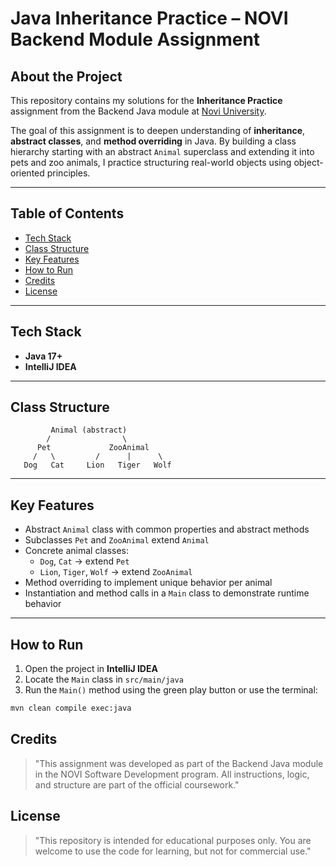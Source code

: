 # Java Inheritance Practice – NOVI Backend Module Assignment

## About the Project

This repository contains my solutions for the **Inheritance Practice** assignment from the Backend Java module at [Novi University](https://www.novi.nl).

The goal of this assignment is to deepen understanding of **inheritance**, **abstract classes**, and **method overriding** in Java. By building a class hierarchy starting with an abstract `Animal` superclass and extending it into pets and zoo animals, I practice structuring real-world objects using object-oriented principles.

---

## Table of Contents

- [Tech Stack](#tech-stack)
- [Class Structure](#class-structure)
- [Key Features](#key-features)
- [How to Run](#how-to-run)
- [Credits](#credits)
- [License](#license)

---

## Tech Stack

- **Java 17+**
- **IntelliJ IDEA**

---

## Class Structure

             Animal (abstract)
            /                \
          Pet             ZooAnimal
         /   \         /      |      \
       Dog   Cat     Lion   Tiger   Wolf

---

## Key Features

- Abstract `Animal` class with common properties and abstract methods
- Subclasses `Pet` and `ZooAnimal` extend `Animal`
- Concrete animal classes:
    - `Dog`, `Cat` → extend `Pet`
    - `Lion`, `Tiger`, `Wolf` → extend `ZooAnimal`
- Method overriding to implement unique behavior per animal
- Instantiation and method calls in a `Main` class to demonstrate runtime behavior

---

## How to Run

1. Open the project in **IntelliJ IDEA**
2. Locate the `Main` class in `src/main/java`
3. Run the `Main()` method using the green play button or use the terminal:
  ```bash
  mvn clean compile exec:java
  ```

## Credits
> "This assignment was developed as part of the Backend Java module in the NOVI Software Development program. All instructions, logic, and structure are part of the official coursework."

## License
> "This repository is intended for educational purposes only. You are welcome to use the code for learning, but not for commercial use."
